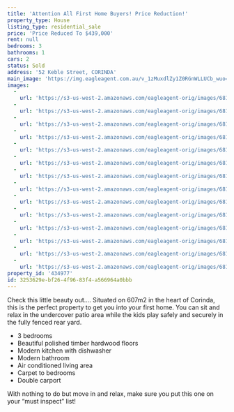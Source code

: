 ```yaml
---
title: 'Attention All First Home Buyers! Price Reduction!'
property_type: House
listing_type: residential_sale
price: 'Price Reduced To $439,000'
rent: null
bedrooms: 3
bathrooms: 1
cars: 2
status: Sold
address: '52 Keble Street, CORINDA'
main_image: 'https://img.eagleagent.com.au/v_1zMuxdlZy1Z0RGnWLLUCb_wuo=/1280x854/smart/https://s3-us-west-2.amazonaws.com/eagleagent-orig/images/6819472/105828086-image-M.jpg'
images:
  -
    url: 'https://s3-us-west-2.amazonaws.com/eagleagent-orig/images/6819485/105828086-image-N.jpg'
  -
    url: 'https://s3-us-west-2.amazonaws.com/eagleagent-orig/images/6819484/105828086-image-L.jpg'
  -
    url: 'https://s3-us-west-2.amazonaws.com/eagleagent-orig/images/6819483/105828086-image-K.jpg'
  -
    url: 'https://s3-us-west-2.amazonaws.com/eagleagent-orig/images/6819482/105828086-image-J.jpg'
  -
    url: 'https://s3-us-west-2.amazonaws.com/eagleagent-orig/images/6819481/105828086-image-I.jpg'
  -
    url: 'https://s3-us-west-2.amazonaws.com/eagleagent-orig/images/6819480/105828086-image-H.jpg'
  -
    url: 'https://s3-us-west-2.amazonaws.com/eagleagent-orig/images/6819479/105828086-image-G.jpg'
  -
    url: 'https://s3-us-west-2.amazonaws.com/eagleagent-orig/images/6819478/105828086-image-F.jpg'
  -
    url: 'https://s3-us-west-2.amazonaws.com/eagleagent-orig/images/6819477/105828086-image-E.jpg'
  -
    url: 'https://s3-us-west-2.amazonaws.com/eagleagent-orig/images/6819476/105828086-image-D.jpg'
  -
    url: 'https://s3-us-west-2.amazonaws.com/eagleagent-orig/images/6819475/105828086-image-C.jpg'
  -
    url: 'https://s3-us-west-2.amazonaws.com/eagleagent-orig/images/6819474/105828086-image-B.jpg'
  -
    url: 'https://s3-us-west-2.amazonaws.com/eagleagent-orig/images/6819473/105828086-image-A.jpg'
  -
    url: 'https://s3-us-west-2.amazonaws.com/eagleagent-orig/images/6819472/105828086-image-M.jpg'
property_id: '434977'
id: 3253629e-bf26-4f96-83f4-a566964a0bbb
---
```

Check this little beauty out….
Situated on 607m2 in the heart of Corinda, this is the perfect property to get you into your first home.  You can sit and relax in the undercover patio area while the kids play safely and securely in the fully fenced rear yard.

*  3 bedrooms
*  Beautiful polished timber hardwood floors
*  Modern kitchen with dishwasher
*  Modern bathroom
*  Air conditioned living area
*  Carpet to bedrooms
*  Double carport

With nothing to do but move in and relax, make sure you put this one on your “must inspect” list!